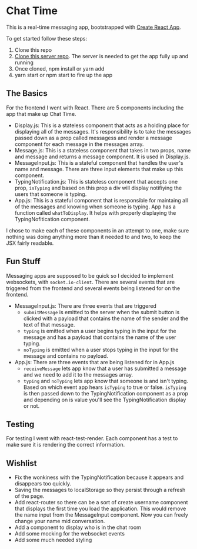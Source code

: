 # Chat Time

This is a real-time messaging app, bootstrapped with [Create React App](https://github.com/facebook/create-react-app).

To get started follow these steps:

1. Clone this repo
2. [Clone this server repo](). The server is needed to get the app fully up and running
3. Once cloned, npm install or yarn add
4. yarn start or npm start to fire up the app

## The Basics

For the frontend I went with React. There are 5 components including the app that make up Chat Time.

- Display.js: This is a stateless component that acts as a holding place for displaying all of the messages. It's responsibility is to take the messages passed down as a prop called messagess and render a message component for each message in the messages array.
- Message.js: This is a stateless component that takes in two props, name and message and returns a message component. It is used in Display.js.
- MessageInput.js: This is a stateful component that handles the user's name and message. There are three input elements that make up this component.
- TypingNotification.js: This is stateless component that accepts one prop, `isTyping` and based on this prop a div will display notifiying the users that someone is typing.
- App.js: This is a stateful component that is responsible for maintaing all of the messages and knowing when someone is typing. App has a function called `whatToDisplay`. It helps with properly displaying the TypingNofitication component.

I chose to make each of these components in an attempt to one, make sure nothing was doing anything more than it needed to and two, to keep the JSX fairly readable.

## Fun Stuff

Messaging apps are supposed to be quick so I decided to implement websockets, with `socket.io-client`. There are several events that are triggered from the frontend and several events being listened for on the frontend.

- MessageInput.js: There are three events that are triggered
  - `submitMessage` is emitted to the server when the submit button is clicked with a payload that contains the name of the sender and the text of that message.
  - `typing` is emitted when a user begins typing in the input for the message and has a payload that contains the name of the user typing.
  - `noTyping` is emitted when a user stops typing in the input for the message and contains no payload.
- App.js: There are three events that are being listened for in App.js
  - `receiveMessage` lets app know that a user has submitted a message and we need to add it to the messages array.
  - `typing` and `noTyping` lets app know that someone is and isn't typing. Based on which event app hears `isTyping` to true or false. `isTyping` is then passed down to the TypingNotification component as a prop and depending on is value you'll see the TypingNotification display or not.

## Testing

For testing I went with react-test-render. Each component has a test to make sure it is rendering the correct information.

## Wishlist

- Fix the wonkiness with the TypingNotification because it appears and disappears too quickly.
- Saving the messages to localStorage so they persist through a refresh of the page.
- Add react-router so there can be a sort of create username component that displays the first time you load the application. This would remove the name input from the MessageInput component. Now you can freely change your name mid conversation.
- Add a component to display who is in the chat room
- Add some mocking for the websocket events
- Add some much needed styling
